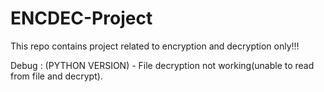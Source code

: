# ENCDEC-Project
This repo contains project related to encryption and decryption only!!!

Debug :
(PYTHON VERSION) - File decryption not working(unable to read from file and decrypt).


